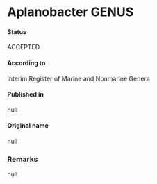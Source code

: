 # Aplanobacter GENUS

#### Status
ACCEPTED

#### According to
Interim Register of Marine and Nonmarine Genera

#### Published in
null

#### Original name
null

### Remarks
null